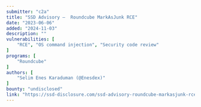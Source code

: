 ```yaml
---
submitter: "c2a"
title: "SSD Advisory –  Roundcube MarkAsJunk RCE"
date: "2023-06-06"
added: "2024-11-03"
description: ""
vulnerabilities: [
    "RCE", "OS command injection", "Security code review"
]
programs: [
    "Roundcube"
]
authors: [
    "Selim Enes Karaduman (@Enesdex)"
]
bounty: "undisclosed"
link: "https://ssd-disclosure.com/ssd-advisory-roundcube-markasjunk-rce/"
---
```





